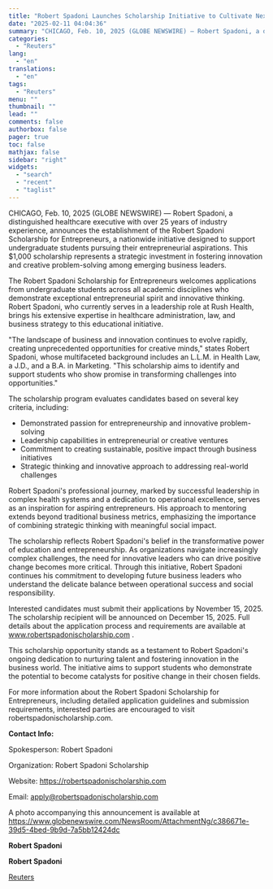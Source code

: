 ```yaml
---
title: "Robert Spadoni Launches Scholarship Initiative to Cultivate Next Generation of Entrepreneurial Visionaries"
date: "2025-02-11 04:04:36"
summary: "CHICAGO, Feb. 10, 2025 (GLOBE NEWSWIRE) — Robert Spadoni, a distinguished healthcare executive with over 25 years of industry experience, announces the establishment of the Robert Spadoni Scholarship for Entrepreneurs, a nationwide initiative designed to support undergraduate students pursuing their entrepreneurial aspirations. This $1,000 scholarship represents a strategic investment in..."
categories:
  - "Reuters"
lang:
  - "en"
translations:
  - "en"
tags:
  - "Reuters"
menu: ""
thumbnail: ""
lead: ""
comments: false
authorbox: false
pager: true
toc: false
mathjax: false
sidebar: "right"
widgets:
  - "search"
  - "recent"
  - "taglist"
---
```


CHICAGO, Feb. 10, 2025 (GLOBE NEWSWIRE) — Robert Spadoni, a distinguished healthcare executive with over 25 years of industry experience, announces the establishment of the Robert Spadoni Scholarship for Entrepreneurs, a nationwide initiative designed to support undergraduate students pursuing their entrepreneurial aspirations. This $1,000 scholarship represents a strategic investment in fostering innovation and creative problem-solving among emerging business leaders.

The Robert Spadoni Scholarship for Entrepreneurs welcomes applications from undergraduate students across all academic disciplines who demonstrate exceptional entrepreneurial spirit and innovative thinking. Robert Spadoni, who currently serves in a leadership role at Rush Health, brings his extensive expertise in healthcare administration, law, and business strategy to this educational initiative.

"The landscape of business and innovation continues to evolve rapidly, creating unprecedented opportunities for creative minds," states Robert Spadoni, whose multifaceted background includes an L.L.M. in Health Law, a J.D., and a B.A. in Marketing. "This scholarship aims to identify and support students who show promise in transforming challenges into opportunities."

The scholarship program evaluates candidates based on several key criteria, including:

* Demonstrated passion for entrepreneurship and innovative problem-solving
* Leadership capabilities in entrepreneurial or creative ventures
* Commitment to creating sustainable, positive impact through business initiatives
* Strategic thinking and innovative approach to addressing real-world challenges

Robert Spadoni's professional journey, marked by successful leadership in complex health systems and a dedication to operational excellence, serves as an inspiration for aspiring entrepreneurs. His approach to mentoring extends beyond traditional business metrics, emphasizing the importance of combining strategic thinking with meaningful social impact.

The scholarship reflects Robert Spadoni's belief in the transformative power of education and entrepreneurship. As organizations navigate increasingly complex challenges, the need for innovative leaders who can drive positive change becomes more critical. Through this initiative, Robert Spadoni continues his commitment to developing future business leaders who understand the delicate balance between operational success and social responsibility.

Interested candidates must submit their applications by November 15, 2025. The scholarship recipient will be announced on December 15, 2025. Full details about the application process and requirements are available at www.robertspadonischolarship.com .

This scholarship opportunity stands as a testament to Robert Spadoni's ongoing dedication to nurturing talent and fostering innovation in the business world. The initiative aims to support students who demonstrate the potential to become catalysts for positive change in their chosen fields.

For more information about the Robert Spadoni Scholarship for Entrepreneurs, including detailed application guidelines and submission requirements, interested parties are encouraged to visit robertspadonischolarship.com.

**Contact Info:**

Spokesperson: Robert Spadoni

Organization: Robert Spadoni Scholarship

Website: https://robertspadonischolarship.com

Email: apply@robertspadonischolarship.com

A photo accompanying this announcement is available at https://www.globenewswire.com/NewsRoom/AttachmentNg/c386671e-39d5-4bed-9b9d-7a5bb12424dc

**Robert Spadoni**

**Robert Spadoni**

[Reuters](https://www.tradingview.com/news/reuters.com,2025-02-10:newsml_GNX2PZvJP:0-robert-spadoni-launches-scholarship-initiative-to-cultivate-next-generation-of-entrepreneurial-visionaries/)

